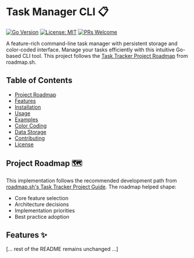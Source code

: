 # Task Manager CLI 📋

[![Go Version](https://img.shields.io/badge/go-1.21%2B-blue.svg)](https://golang.org/doc/install)
[![License: MIT](https://img.shields.io/badge/License-MIT-yellow.svg)](https://opensource.org/licenses/MIT)
[![PRs Welcome](https://img.shields.io/badge/PRs-welcome-brightgreen.svg)](https://makeapullrequest.com)

A feature-rich command-line task manager with persistent storage and color-coded interface. Manage your tasks efficiently with this intuitive Go-based CLI tool. This project follows the [Task Tracker Project Roadmap](https://roadmap.sh/projects/task-tracker) from roadmap.sh.

## Table of Contents
- [Project Roadmap](#project-roadmap-)
- [Features](#features-)
- [Installation](#installation-)
- [Usage](#usage-)
- [Examples](#examples-)
- [Color Coding](#color-coding-)
- [Data Storage](#data-storage-)
- [Contributing](#contributing-)
- [License](#license-)

## Project Roadmap 🗺️
This implementation follows the recommended development path from [roadmap.sh's Task Tracker Project Guide](https://roadmap.sh/projects/task-tracker). The roadmap helped shape:

- Core feature selection
- Architecture decisions
- Implementation priorities
- Best practice adoption

## Features ✨
[... rest of the README remains unchanged ...]